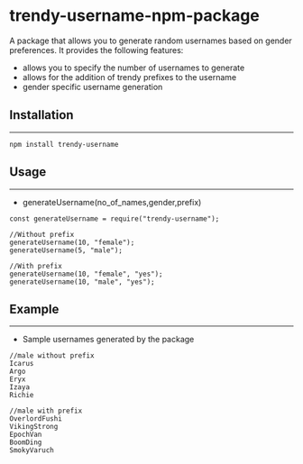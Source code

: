 # trendy-username-npm-package

A package that allows you to generate random usernames based on gender preferences. It provides the following features:

- allows you to specify the number of usernames to generate
- allows for the addition of trendy prefixes to the username
- gender specific username generation

## Installation

---

```
npm install trendy-username
```

## Usage

---

- generateUsername(no_of_names,gender,prefix)

```
const generateUsername = require("trendy-username");

//Without prefix
generateUsername(10, "female");
generateUsername(5, "male");

//With prefix
generateUsername(10, "female", "yes");
generateUsername(10, "male", "yes");

```

## Example

---

- Sample usernames generated by the package

```
//male without prefix
Icarus
Argo
Eryx
Izaya
Richie

//male with prefix
OverlordFushi
VikingStrong
EpochVan
BoomDing
SmokyVaruch
```
